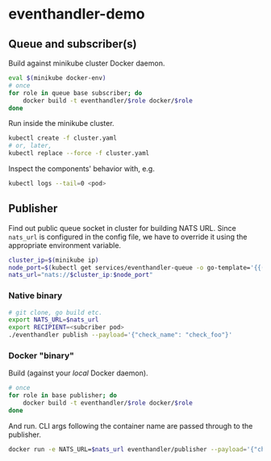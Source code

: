 # eventhandler-demo

## Queue and subscriber(s)

Build against minikube cluster Docker daemon.

```bash
eval $(minikube docker-env)
# once
for role in queue base subscriber; do
    docker build -t eventhandler/$role docker/$role
done
```

Run inside the minikube cluster.

```bash
kubectl create -f cluster.yaml
# or, later,
kubectl replace --force -f cluster.yaml
```

Inspect the components' behavior with, e.g.

```bash
kubectl logs --tail=0 <pod>
```

## Publisher

Find out public queue socket in cluster for building NATS URL. Since `nats_url` is configured in the config file, we have to override it using the appropriate environment variable.

```bash
cluster_ip=$(minikube ip)
node_port=$(kubectl get services/eventhandler-queue -o go-template='{{(index .spec.ports 0).nodePort}}')
nats_url="nats://$cluster_ip:$node_port"
```

### Native binary

```bash
# git clone, go build etc.
export NATS_URL=$nats_url
export RECIPIENT=<subcriber pod>
./eventhandler publish --payload='{"check_name": "check_foo"}'
```

### Docker "binary"

Build (against your _local_ Docker daemon).

```bash
# once
for role in base publisher; do
    docker build -t eventhandler/$role docker/$role
done
```

And run. CLI args following the container name are passed through to the publisher.

```bash
docker run -e NATS_URL=$nats_url eventhandler/publisher --payload='{"check_name": "check_foo"}'
```
